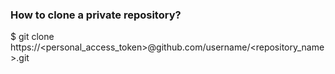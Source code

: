 ### How to clone a private repository?

$ git clone https://<personal_access_token>@github.com/username/<repository_name>.git
